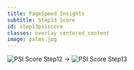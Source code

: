 ```yaml
---
title: PageSpeed Insights
subtitle: Step13 Score
id: step13psiscore
classes: overlay centered_content
image: palms.jpg
---
```


![PSI Score Step12]({{site.baseurl}}images/front-end-performance/psi_step12.png)
&#8594; 
![PSI Score Step13]({{site.baseurl}}images/front-end-performance/psi_step13.png)
